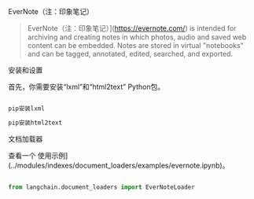 EverNote（注：印象笔记）



>EverNote（注：印象笔记）](https://evernote.com/) is intended for archiving and creating notes in which photos, audio and saved web content can be embedded. Notes are stored in virtual "notebooks" and can be tagged, annotated, edited, searched, and exported.



安装和设置



首先，你需要安装“lxml”和“html2text” Python包。



```bash

pip安装lxml

pip安装html2text

```



文档加载器



查看一个 使用示例](../modules/indexes/document_loaders/examples/evernote.ipynb)。



```python

from langchain.document_loaders import EverNoteLoader

```

